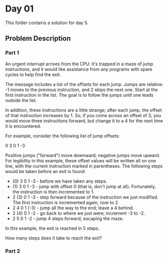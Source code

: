 # Day 01

This folder contains a solution for day 5.

## Problem Description

### Part 1

An urgent interrupt arrives from the CPU: it's trapped in a maze of jump instructions, and it would like assistance from any programs with spare cycles to help find the exit.

The message includes a list of the offsets for each jump. Jumps are relative: -1 moves to the previous instruction, and 2 skips the next one. Start at the first instruction in the list. The goal is to follow the jumps until one leads outside the list.

In addition, these instructions are a little strange; after each jump, the offset of that instruction increases by 1. So, if you come across an offset of 3, you would move three instructions forward, but change it to a 4 for the next time it is encountered.

For example, consider the following list of jump offsets:

0
3
0
1
-3

Positive jumps ("forward") move downward; negative jumps move upward. For legibility in this example, these offset values will be written all on one line, with the current instruction marked in parentheses. The following steps would be taken before an exit is found:

  * (0) 3  0  1  -3  - before we have taken any steps.
  * (1) 3  0  1  -3  - jump with offset 0 (that is, don't jump at all). Fortunately, the instruction is then incremented to 1.
  * 2 (3) 0  1  -3  - step forward because of the instruction we just modified. The first instruction is incremented again, now to 2.
  * 2  4  0  1 (-3) - jump all the way to the end; leave a 4 behind.
  * 2 (4) 0  1  -2  - go back to where we just were; increment -3 to -2.
  * 2  5  0  1  -2  - jump 4 steps forward, escaping the maze.

In this example, the exit is reached in 5 steps.

How many steps does it take to reach the exit?



### Part 2
